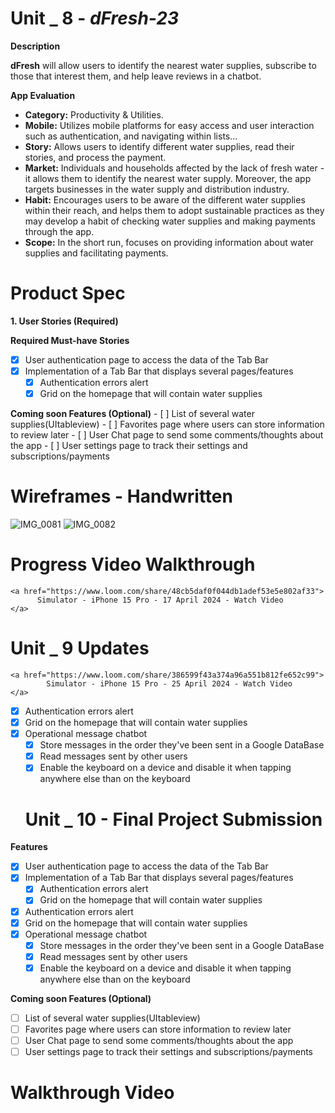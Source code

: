 # Unit _ 8 - *dFresh-23*

**Description**

**dFresh** will allow users to identify the nearest water supplies, subscribe to those that interest them, and help leave reviews in a chatbot.

**App Evaluation**

- **Category:** Productivity & Utilities.
- **Mobile:** Utilizes mobile platforms for easy access and user interaction such as authentication, and navigating within lists...
- **Story:** Allows users to identify different water supplies, read their stories, and process the payment.
- **Market:** Individuals and households affected by the lack of fresh water - it allows them to identify the nearest water supply. Moreover, the app targets businesses in the water supply and distribution industry.
- **Habit:** Encourages users to be aware of the different water supplies within their reach, and helps them to adopt sustainable practices as they may develop a habit of checking water supplies and making payments through the app.
- **Scope:** In the short run, focuses on providing information about water supplies and facilitating payments.

# Product Spec

**1. User Stories (Required)**

**Required Must-have Stories**

- [X] User authentication page to access the data of the Tab Bar
- [X] Implementation of a Tab Bar that displays several pages/features
    - [X] Authentication errors alert
    - [X] Grid on the homepage that will contain water supplies
     
**Coming soon Features (Optional)**
    - [ ] List of several water supplies(UItableview)
    - [ ] Favorites page where users can store information to review later
    - [ ] User Chat page to send some comments/thoughts about the app
    - [ ] User settings page to track their settings and subscriptions/payments
  
# Wireframes - Handwritten

![IMG_0081](https://github.com/JCkang23/dFresh-23/assets/155149687/a4f1f298-27ea-462d-adfc-0e73bdd86ede)
![IMG_0082](https://github.com/JCkang23/dFresh-23/assets/155149687/f8b51df7-2c83-491d-9d66-229a0b60010c)


# Progress Video Walkthrough

    <a href="https://www.loom.com/share/48cb5daf0f044db1adef53e5e802af33">
          Simulator - iPhone 15 Pro - 17 April 2024 - Watch Video
    </a>

# Unit _ 9 Updates

    <a href="https://www.loom.com/share/386599f43a374a96a551b812fe652c99">
            Simulator - iPhone 15 Pro - 25 April 2024 - Watch Video
    </a>

- [X] Authentication errors alert
- [X] Grid on the homepage that will contain water supplies
- [X] Operational message chatbot
    - [X] Store messages in the order they've been sent in a Google DataBase
    - [X] Read messages sent by other users
    - [X] Enable the keyboard on a device and disable it when tapping anywhere else than on the keyboard
     
  # Unit _ 10 - Final Project Submission

**Features**

- [X] User authentication page to access the data of the Tab Bar
- [X] Implementation of a Tab Bar that displays several pages/features
    - [X] Authentication errors alert
    - [X] Grid on the homepage that will contain water supplies
- [X] Authentication errors alert
- [X] Grid on the homepage that will contain water supplies
- [X] Operational message chatbot
    - [X] Store messages in the order they've been sent in a Google DataBase
    - [X] Read messages sent by other users
    - [X] Enable the keyboard on a device and disable it when tapping anywhere else than on the keyboard
     
**Coming soon Features (Optional)**

- [ ] List of several water supplies(UItableview)
- [ ] Favorites page where users can store information to review later
- [ ] User Chat page to send some comments/thoughts about the app
- [ ] User settings page to track their settings and subscriptions/payments

# Walkthrough Video


